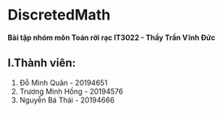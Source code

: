 # DiscretedMath
**Bài tập nhóm môn Toán rời rạc IT3022 - Thầy Trần Vĩnh Đức**
## **I.Thành viên:**
1. Đỗ Minh Quân - 20194651
2. Trương Minh Hồng - 20194576
3. Nguyễn Bá Thái - 20194666

